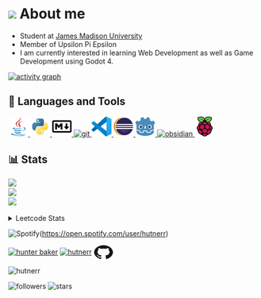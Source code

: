 <h1><img src="https://emojis.slackmojis.com/emojis/images/1531849430/4246/blob-sunglasses.gif?1531849430" width="30"/> About me</h1>

- Student at [James Madison University](https://www.jmu.edu/index.shtml)
- Member of Upsilon Pi Epsilon
- I am currently interested in learning Web Development as well as Game Development using Godot 4. 

<!-- <a href="LINK" target="_blank" rel="noreferrer"> <img src="IMAGELINK" alt="NAME" width="40" height="40"/> </a>  -->

[![activity graph](https://github-readme-activity-graph.vercel.app/graph?username=hutnerr&theme=github-dark-dimmed&custom_title=hutnerr%20Activity%20Graph&hide_border=true)](https://github.com/ashutosh00710/github-readme-activity-graph)

## 🧰 Languages and Tools
<!-- Languages -->
<p align="left"> 
  <a href="https://www.java.com" target="_blank" rel="noreferrer"> <img src="https://raw.githubusercontent.com/devicons/devicon/master/icons/java/java-original.svg" alt="java" width="40" height="40"/> </a> 
  <a href="https://www.python.org" target="_blank" rel="noreferrer"> <img src="https://raw.githubusercontent.com/devicons/devicon/master/icons/python/python-original.svg" alt="python" width="40" height="40"/> </a> 
  <a href="https://www.markdownguide.org/" target="_blank" rel="noreferrer"> <img src="https://github.com/devicons/devicon/blob/master/icons/markdown/markdown-original.svg" alt="markdown" width="40" height="40"/> </a> 
<!-- Major Dev Tools -->
  <a href="https://git-scm.com/" target="_blank" rel="noreferrer"> <img src="https://www.vectorlogo.zone/logos/git-scm/git-scm-icon.svg" alt="git" width="40" height="40"/> </a> 
<!-- IDEs -->
  <a href="https://code.visualstudio.com/" target="_blank" rel="noreferrer"> <img src="https://github.com/devicons/devicon/blob/master/icons/vscode/vscode-original.svg" alt="vscode" width="40" height="40"/> </a>
  <a href="https://www.eclipse.org/" target="_blank" rel="noreferrer"> <img src="https://github.com/devicons/devicon/blob/master/icons/eclipse/eclipse-original.svg" alt="eclipse" width="40" height="40"/> </a>
<!-- Other -->
  <a href="https://godotengine.org/" target="_blank" rel="noreferrer"> <img src="https://raw.githubusercontent.com/devicons/devicon/6910f0503efdd315c8f9b858234310c06e04d9c0/icons/godot/godot-original.svg" alt="godot" width="40" height="40"/> </a> 
  <a href="https://obsidian.md/" target="_blank" rel="noreferrer"> <img src="https://forum.obsidian.md/uploads/default/original/3X/a/9/a9a34885821fff8941270ccd6e2ca923c83801b2.png" alt="obsidian" width="40" height="40"/> </a> 
  <a href="https://www.raspberrypi.com/" target="_blank" rel="noreferrer"> <img src="https://github.com/devicons/devicon/blob/master/icons/raspberrypi/raspberrypi-original.svg" alt="raspberrypi" width="40" height="40"/> </a> 
</p>

## 📊 Stats 

![](https://github-readme-stats.vercel.app/api?username=hutnerr&theme=ayu-mirage&hide_border=false&include_all_commits=true&count_private=true)<br/>
![](https://github-readme-streak-stats.herokuapp.com/?user=hutnerr&theme=ayu-mirage&hide_border=false)<br/>
![](https://github-readme-stats.vercel.app/api/top-langs/?username=hutnerr&theme=ayu-mirage&hide_border=false&include_all_commits=true&count_private=true&layout=compact)

<!-- ![](https://leetcode-stats-six.vercel.app/api?username=hutnerr&theme=dark) -->
<!-- if you do <details open> then it starts opened -->

<details>
  <summary> Leetcode Stats </summary>
  <img align="left" alt="hutnerr's Leetcode Stats" src="https://leetcode-stats-six.vercel.app/api?username=hutnerr&theme=dark" />
</details>

![Spotify](https://novatorem.vercel.app/api/spotify?background_color=0d1117&border_color=ffffff)(https://open.spotify.com/user/hutnerr)

<!-- ![](https://github-readme-stats.vercel.app/api/pin/?username=hutnerr&repo=pylmpis&theme=dark) -->

<p align="left">
  <a href="https://www.linkedin.com/in/hunter-b-baker/" target="blank"><img align="center" src="https://raw.githubusercontent.com/rahuldkjain/github-profile-readme-generator/master/src/images/icons/Social/linked-in-alt.svg" alt="hunter baker" height="30" width="40" /></a>
  <a href="https://www.leetcode.com/hutnerr" target="blank"><img align="center" src="https://raw.githubusercontent.com/rahuldkjain/github-profile-readme-generator/master/src/images/icons/Social/leet-code.svg" alt="hutnerr" height="30" width="40" /></a>
  <a href="https://www.leetcode.com/hutnerr" target="blank"><img align="center" src="https://github.com/devicons/devicon/blob/master/icons/github/github-original.svg" alt="hutnerr" height="30" width="40" /></a>
</p>

<p align="left"> <img src="https://komarev.com/ghpvc/?username=hutnerr&label=Profile%20views&color=0e75b6&style=flat" alt="hutnerr" /> </p>
<img alt="followers" src="https://img.shields.io/github/followers/hutnerr?label=Followers&style=social">
<img src="https://img.shields.io/github/stars/hutnerr?label=Stars" alt="stars">
